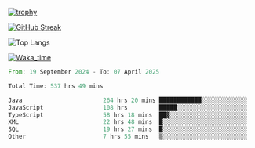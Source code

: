 <!--
**ren-joey/ren-joey** is a ✨ _special_ ✨ repository because its `README.md` (this file) appears on your GitHub profile.

Here are some ideas to get you started:

- 🔭 I’m currently working on ...
- 🌱 I’m currently learning ...
- 👯 I’m looking to collaborate on ...
- 🤔 I’m looking for help with ...
- 💬 Ask me about ...
- 📫 How to reach me: ...
- 😄 Pronouns: ...
- ⚡ Fun fact: ...
-->

[![trophy](https://github-profile-trophy.vercel.app/?username=ren-joey&theme=darkhub&column=5)](https://github.com/ren-joey)

[![GitHub Streak](https://streak-stats.demolab.com/?user=ren-joey&theme=dark)](https://github.com/ren-joey)

![Top Langs](https://github-readme-stats.vercel.app/api/top-langs?username=ren-joey&show_icons=true&layout=compact&locale=en&hide=html,CSS,scss,Pug,Twig&theme=dark)

[![Waka_time](https://github-readme-stats.vercel.app/api/wakatime?username=joeyren&theme=dark)](https://github.com/ren-joey)

<!--START_SECTION:waka-->

```rust
From: 19 September 2024 - To: 07 April 2025

Total Time: 537 hrs 49 mins

Java                       264 hrs 20 mins ████████████░░░░░░░░░░░░░   48.44 %
JavaScript                 108 hrs         █████░░░░░░░░░░░░░░░░░░░░   19.79 %
TypeScript                 58 hrs 18 mins  ██▓░░░░░░░░░░░░░░░░░░░░░░   10.69 %
XML                        22 hrs 48 mins  █░░░░░░░░░░░░░░░░░░░░░░░░   04.18 %
SQL                        19 hrs 27 mins  █░░░░░░░░░░░░░░░░░░░░░░░░   03.56 %
Other                      7 hrs 55 mins   ▒░░░░░░░░░░░░░░░░░░░░░░░░   01.45 %
```

<!--END_SECTION:waka-->
